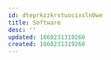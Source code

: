 ```yaml
---
id: dteprkzzkrstuocixsln0we
title: Software
desc: ''
updated: 1660231319260
created: 1660231319260
---
```

